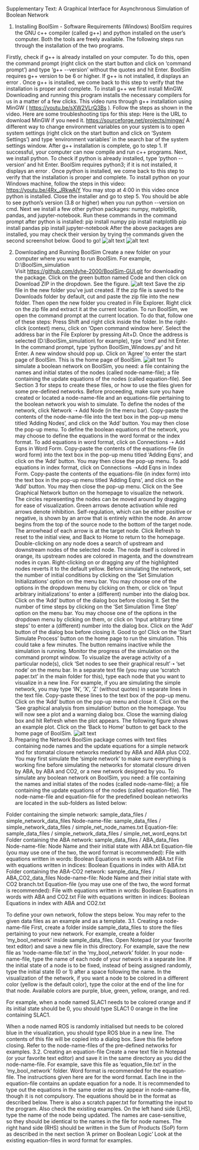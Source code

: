 Supplementary Text: A Graphical Interface for Asynchronous Simulation of Boolean Network
1. Installing BoolSim - Software Requirements (Windows)
BoolSim requires the GNU c++ compiler (called g++) and python installed on the user’s computer. Both the tools are freely available. The following steps run through the installation of the two programs.

Firstly, check if g++ is already installed on your computer. To do this, open the command prompt (right click on the start button and click on ‘command prompt’) and type ‘g++ --version’ without the quotes and hit Enter. BoolSim requires g++ version to be 6 or higher. If g++ is not installed, it displays an error . Once g++ is installed, we come back to this step to verify that the installation is proper and complete.
To install g++ we first install MinGW. Downloading and running this program installs the necessary compilers for us in a matter of a few clicks. 
This video runs through g++ installation using MinGW ( https://youtu.be/sXW2VLrQ3Bs ). Follow the steps as shown in the video. Here are some troubleshooting tips for this step:
Here is the URL to download MinGW if you need it. https://sourceforge.net/projects/mingw/
A different way to change environment variables on your system is to open system settings (right click on the start button and click on ‘System Settings’) and type ‘environment variables’ in the search bar of the system settings window.
After g++ installation is complete, go to step 1. If successful, your computer can now compile and run c++ programs.
Next, we install python. To check if python is already installed, type ‘python --version’ and hit Enter. BoolSim requires python3; if it is not installed, it displays an error . Once python is installed, we come back to this step to verify that the installation is proper and complete.
To install python on your Windows machine, follow the steps in this video: https://youtu.be/4Rx_JRkwAjY You may stop at 4:00 in this video once python is installed. Close the installer and go to step 5. You should be able to see python’s version (3.8 or higher) when you run python --version on cmd.
Next we install a few other python packages: numpy, matplotlib, pandas, and jupyter-notebook. Run these commands in the command prompt after python is installed:
pip install numpy
pip install matplotlib
pip install pandas
pip install jupyter-notebook
After the above packages are installed, you may check their version by trying the commands given the second screenshot below.
Good to go!
![alt text](https://github.com/dyhe-2000/BoolSim-GUI/instruction_pictures/readyToGo1.JPG?raw=true)
![alt text](https://github.com/dyhe-2000/BoolSim-GUI/instruction_pictures/readyToGo2.JPG?raw=true)


2. Downloading and Running BoolSim
Create a new folder on your computer where you want to run BoolSim. For example, D:\BoolSim_simulation\
Visit https://github.com/dyhe-2000/BoolSim-GUI.git for downloading the package. Click on the green button named Code and then click on Download ZIP in the dropdown. See the figure.
![alt text](https://github.com/dyhe-2000/BoolSim-GUI/instruction_pictures/gotoGitHubAndDownload.JPG?raw=true) 
Save the zip file in the new folder you’ve just created. If the zip file is saved to the Downloads folder by default, cut and paste the zip file into the new folder.
Then open the new folder you created in File Explorer. Right click on the zip file and extract it at the current location.
To run BoolSim, we open the command prompt at the current location. To do that, follow one of these steps:
Press Shift and right click inside the folder. In the right-click (context) menu, click on ‘Open command window here’.
Select the address bar in the File Explorer by pressing Alt+D. Once the address is selected (D:\BoolSim_simulation\ for example), type ‘cmd’ and hit Enter.
In the command prompt, type ‘python BoolSim_Windows.py’ and hit Enter. A new window should pop up.
Click on ‘Agree’ to enter the start page of BoolSim. This is the home page of BoolSim. 
![alt text](https://github.com/dyhe-2000/BoolSim-GUI/instruction_pictures/boolSimHomePage.JPG?raw=true) 
To simulate a boolean network on BoolSim, you need: a file containing the names and initial states of the nodes (called node-name-file); a file containing the update equations of the nodes (called equation-file). See Section 3 for steps to create these files, or how to use the files given for some pre-defined networks.
Before proceeding, make sure you have created or located a node-name-file and an equations-file pertaining to the boolean network you wish to simulate.
To define the nodes of the network, click Network ➝ Add Node (in the menu bar). Copy-paste the contents of the node-name-file into the text box in the pop-up menu titled ‘Adding Nodes’, and click on the ‘Add’ button. You may then close the pop-up menu.
To define the boolean equations of the network, you may choose to define the equations in the word format or the index format. 
To add equations in word format, click on Connections ➝ Add Eqns in Word Form. Copy-paste the contents of the equations-file (in word form) into the text box in the pop-up menu titled ‘Adding Eqns’, and click on the ‘Add’ button. You may then close the pop-up menu.
To add equations in index format, click on Connections ➝Add Eqns in Index Form. Copy-paste the contents of the equations-file (in index form) into the text box in the pop-up menu titled ‘Adding Eqns’, and click on the ‘Add’ button. You may then close the pop-up menu.
Click on the See Graphical Network button on the homepage to visualize the network. The circles representing the nodes can be moved around by dragging for ease of visualization. Green arrows denote activation while red arrows denote inhibition. Self-regulation, which can be either positive or negative, is shown by an arrow that is entirely within the node. An arrow begins from the top of the source node to the bottom of the target node. The arrowhead of each arrow is at the target node. Click Refresh to reset to the initial view, and Back to Home to return to the homepage.
Double-clicking on any node does a search of upstream and downstream nodes of the selected node. The node itself is colored in orange, its upstream nodes are colored in magenta, and the downstream nodes in cyan. Right-clicking on or dragging any of the highlighted nodes reverts it to the default yellow.
Before simulating the network, set the number of initial conditions by clicking on the ‘Set Simulation Initializations’ option on the menu bar. You may choose one of the options in the dropdown menu by clicking on them, or click on ‘Input arbitrary initializations’ to enter a (different) number into the dialog box. Click on the ‘Add’ button of the dialog box before closing it.
Set the number of time steps by clicking on the ‘Set Simulation Time Step’ option on the menu bar. You may choose one of the options in the dropdown menu by clicking on them, or click on ‘Input arbitrary time steps’ to enter a (different) number into the dialog box. Click on the ‘Add’ button of the dialog box before closing it.
Good to go! Click on the ‘Start Simulate Process’ button on the home page to run the simulation. This could take a few minutes. The button remains inactive while the simulation is running. Monitor the progress of the simulation on the command prompt window.
To visualize the average activity of a particular node(s), click ‘Set nodes to see their graphical result’➝ ‘set node’ on the menu bar. In a separate text file (you may use ‘scratch paper.txt’ in the main folder for this), type each node that you want to visualize in a new line. For example, if you are simulating the simple network, you may type ‘IN’, ‘X’, ‘Z’ (without quotes) in separate lines in the text file. Copy-paste these lines to the text box of the pop-up menu. Click on the ‘Add’ button on the pop-up menu and close it. Click on the ‘See graphical analysis from simulation’ button on the homepage. You will now see a plot and a warning dialog box. Close the warning dialog box and hit Refresh when the plot appears. The following figure shows an example plot. Click on the ‘Back to Home’ button to get back to the home page of BoolSim.
![alt text](https://github.com/dyhe-2000/BoolSim-GUI/instruction_pictures/graphPage.JPG?raw=true) 
3. Preparing the Network
BoolSim package comes with text files containing node names and the update equations for a simple network and for stomatal closure networks mediated by ABA and ABA plus CO2. You may first simulate the ‘simple network’ to make sure everything is working fine before simulating the networks for stomatal closure driven by ABA, by ABA and CO2, or a new network designed by you. To simulate any boolean network on BoolSim, you need: a file containing the names and initial states of the nodes (called node-name-file); a file containing the update equations of the nodes (called equation-file). The node-name-file and equation-file for the predefined boolean networks are located in the sub-folders as listed below:

Folder containing the simple network: sample_data_files / simple_network_data_files
Node-name-file: sample_data_files / simple_network_data_files / simple_net_node_names.txt
Equation-file: sample_data_files / simple_network_data_files / simple_net_word_eqns.txt
Folder containing the ABA network: sample_data_files / ABA_data_files
Node-name-file: Node Name and their initial state with ABA.txt
Equation-file (you may use one of the two, the word format is recommended):
File with equations written in words: Boolean Equations in words with ABA.txt
File with equations written in indices: Boolean Equations in index with ABA.txt
Folder containing the ABA-CO2 network: sample_data_files / ABA_CO2_data_files
Node-name-file: Node Name and their initial state with CO2 branch.txt
Equation-file (you may use one of the two,  the word format is recommended):
File with equations written in words: Boolean Equations in words with ABA and CO2.txt
File with equations written in indices: Boolean Equations in index with ABA and CO2.txt

To define your own network, follow the steps below. You may refer to the given data files as an example and as a template.
3.1. Creating a node-name-file
First, create a folder inside sample_data_files to store the files pertaining to your new network. For example, create a folder ‘my_bool_network’ inside sample_data_files.
Open Notepad (or your favorite text editor) and save a new file in this directory. For example, save the new file as ‘node-name-file.txt’ in the ‘my_bool_network’ folder.
In your node-name-file, type the name of each node of your network in a separate line.
If the initial state of a node is to be fixed, instead of being assigned randomly, type the initial state (0 or 1) after a space following the name.
In the visualization of the network, if you want a node to be colored in a different color (yellow is the default color), type the color at the end of the line for that node. Available colors are purple, blue, green, yellow, orange, and red. 

For example, when a node named SLAC1 needs to be colored orange and if its initial state should be 0, you should type
SLAC1 0 orange
in the line containing SLAC1.

When a node named ROS is randomly initialised but needs to be colored blue in the visualization, you should type
ROS blue
in a new line.
The contents of this file will be copied into a dialog box. Save this file before closing.
Refer to the node-name-files of the pre-defined networks for examples.
3.2. Creating an equation-file
Create a new text file in Notepad (or your favorite text editor) and save it in the same directory as you did the node-name-file. For example, save this file as ‘equation_file.txt’ in the ‘my_bool_network’ folder.
Word format is recommended for the equation-file. The instructions given here are for the word format.
Each line in the equation-file contains an update equation for a node. It is recommended to type out the equations in the same order as they appear in node-name-file, though it is not compulsory. The equations should be in the format as described below. There is also a scratch paper.txt for formatting the input to the program. Also check the existing examples. 
On the left hand side (LHS), type the name of the node being updated. The names are case-sensitive, so they should be identical to the names in the file for node names.
The right hand side (RHS) should be written in the Sum of Products (SoP) form as described in the next section ‘A primer on Boolean Logic’
Look at the existing equation-files in word format for examples.

